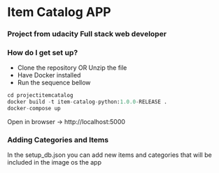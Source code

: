 # Item Catalog APP #

### Project from udacity Full stack web developer ###

### How do I get set up? ###

* Clone the repository OR Unzip the file
* Have Docker installed
* Run the sequence bellow
```python
cd projectitemcatalog
docker build -t item-catalog-python:1.0.0-RELEASE .
docker-compose up
```

Open in browser -> http://localhost:5000

### Adding Categories and Items ###

In the setup_db.json you can add new items and categories that will be included in the image os the app